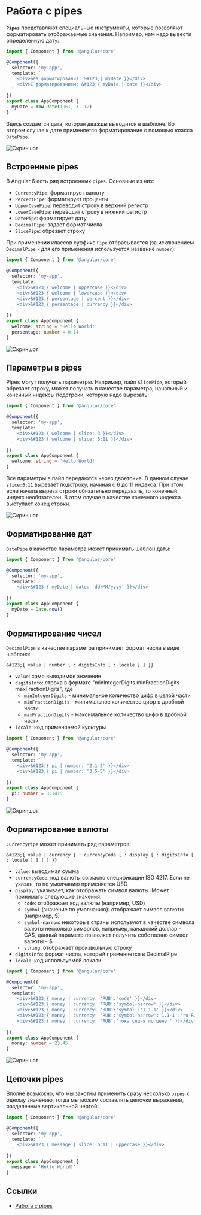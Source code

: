 # Работа с pipes

**`Pipes`** представляют специальные инструменты, которые позволяют форматировать отображаемые значения. Например, нам надо вывести определенную дату:

```typescript
import { Component } from '@angular/core'

@Component({
  selector: 'my-app',
  template: `
    <div>Без форматирования: &#123;{ myDate }}</div>
    <div>С форматированием: &#123;{ myDate | date }}</div>
  `
})
export class AppComponent {
  myDate = new Date(1961, 3, 12)
}
```

Здесь создается дата, которая дважды выводится в шаблоне. Во втором случае к дате применяется форматирование с помощью класса `DatePipe`.

![Скриншот](pipes-1.png)

## Встроенные pipes

В Angular 6 есть ряд встроенных `pipes`. Основные из них:

- `CurrencyPipe`: форматирует валюту
- `PercentPipe`: форматирует проценты
- `UpperCasePipe`: переводит строку в верхний регистр
- `LowerCasePipe`: переводит строку в нижний регистр
- `DatePipe`: форматирует дату
- `DecimalPipe`: задает формат числа
- `SlicePipe`: обрезает строку

При применении классов суффикс `Pipe` отбрасывается (за исключением `DecimalPipe` - для его применения используется название `number`):

```typescript
import { Component } from '@angular/core'

@Component({
  selector: 'my-app',
  template: `
    <div>&#123;{ welcome | uppercase }}</div>
    <div>&#123;{ welcome | lowercase }}</div>
    <div>&#123;{ persentage | percent }}</div>
    <div>&#123;{ persentage | currency }}</div>
  `
})
export class AppComponent {
  welcome: string = 'Hello World!'
  persentage: number = 0.14
}
```

![Скриншот](pipes-2.png)

## Параметры в pipes

Pipes могут получать параметры. Например, пайп `SlicePipe`, который обрезает строку, может получать в качестве параметра, начальный и конечный индексы подстроки, которую надо вырезать:

```typescript
import { Component } from '@angular/core'

@Component({
  selector: 'my-app',
  template: `
    <div>&#123;{ welcome | slice: 3 }}</div>
    <div>&#123;{ welcome | slice: 6:11 }}</div>
  `
})
export class AppComponent {
  welcome: string = 'Hello World!'
}
```

Все параметры в пайп передаются через двоеточие. В данном случае `slice:6:11` вырезает подстроку, начиная с 6 до 11 индекса. При этом, если начала выреза строки обязательно передавать, то конечный индекс необязателен. В этом случае в качестве конечного индекса выступает конец строки.

![Скриншот](pipes-3.png)

## Форматирование дат

`DatePipe` в качестве параметра может принимать шаблон даты:

```typescript
import { Component } from '@angular/core'

@Component({
  selector: 'my-app',
  template: `
    <div>&#123;{ myDate | date: 'dd/MM/yyyy' }}</div>
  `
})
export class AppComponent {
  myDate = Date.now()
}
```

## Форматирование чисел

`DecimalPipe` в качестве параметра принимает формат числа в виде шаблона:

```
&#123;{ value | number [ : digitsInfo [ : locale ] ] }}
```

- `value`: само выводимое значение
- `digitsInfo`: строка в формате "minIntegerDigits.minFractionDigits-maxFractionDigits", где
  - `minIntegerDigits` - минимальное количество цифр в целой части
  - `minFractionDigits` - минимальное количество цифр в дробной части
  - `maxFractionDigits` - максимальное количество цифр в дробной части
- `locale`: код применяемой культуры

```typescript
import { Component } from '@angular/core'

@Component({
  selector: 'my-app',
  template: `
    <div>&#123;{ pi | number: '2.1-2' }}</div>
    <div>&#123;{ pi | number: '3.5-5' }}</div>
  `
})
export class AppComponent {
  pi: number = 3.1415
}
```

![Скриншот](pipes-4.png)

## Форматирование валюты

`CurrencyPipe` может принимать ряд параметров:

```
&#123;{ value | currency [ : currencyCode [ : display [ : digitsInfo [ : locale ] ] ] ] }}
```

- `value`: выводимая сумма
- `currencyCode`: код валюты согласно спецификации ISO 4217. Если не указан, то по умолчанию применяется USD
- `display`: указывает, как отображать символ валюты. Может принимать следующие значения:
  - `code`: отображает код валюты (например, USD)
  - `symbol` (значение по умолчанию): отображает символ валюты (например, \$)
  - `symbol-narrow`: некоторые страны используют в качестве символа валюты несколько символов, например, канадский доллар - CA$, данный параметр позволяет получить собственно символ валюты - $
  - `string`: отображает произвольную строку
- `digitsInfo`: формат числа, который применяется в DecimalPipe
- `locale`: код используемой локали

```typescript
import { Component } from '@angular/core'

@Component({
  selector: 'my-app',
  template: `
    <div>&#123;{ money | currency: 'RUB':'code' }}</div>
    <div>&#123;{ money | currency: 'RUB':'symbol-narrow' }}</div>
    <div>&#123;{ money | currency: 'RUB':'symbol':'1.1-1' }}</div>
    <div>&#123;{ money | currency: 'RUB':'symbol-narrow':'1.1-1':'ru-RU' }}</div>
    <div>&#123;{ money | currency: 'RUB':'тока седня по цене ' }}</div>
  `
})
export class AppComponent {
  money: number = 23.45
}
```

![Скриншот](pipes-5.png)

## Цепочки pipes

Вполне возможно, что мы захотим применить сразу несколько `pipes` к одному значению, тогда мы можем составлять цепочки выражений, разделенные вертикальной чертой:

```typescript
import { Component } from '@angular/core'

@Component({
  selector: 'my-app',
  template: `
    <div>&#123;{ message | slice: 6:11 | uppercase }}</div>
  `
})
export class AppComponent {
  message = 'Hello World!'
}
```

## Ссылки

- [Работа с pipes](https://metanit.com/web/angular2/8.1.php)

